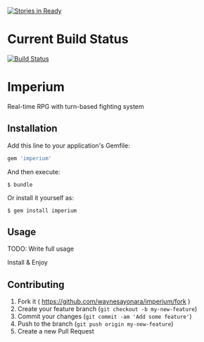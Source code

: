 [![Stories in Ready](https://badge.waffle.io/waynesayonara/imperium.png?label=ready&title=Ready)](https://waffle.io/waynesayonara/imperium)
# Current Build Status

[![Build Status](https://travis-ci.org/waynesayonara/imperium.svg?branch=master)](https://travis-ci.org/waynesayonara/imperium)

# Imperium

Real-time RPG with turn-based fighting system

## Installation

Add this line to your application's Gemfile:

```ruby
gem 'imperium'
```

And then execute:

    $ bundle

Or install it yourself as:

    $ gem install imperium

## Usage

TODO: Write full usage

Install & Enjoy

## Contributing

1. Fork it ( https://github.com/waynesayonara/imperium/fork )
2. Create your feature branch (`git checkout -b my-new-feature`)
3. Commit your changes (`git commit -am 'Add some feature'`)
4. Push to the branch (`git push origin my-new-feature`)
5. Create a new Pull Request
